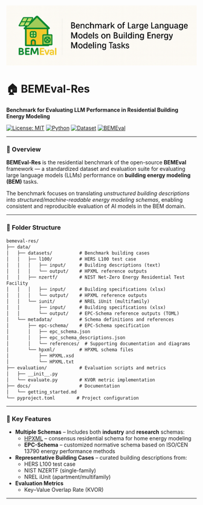 <p align="center">
  <img src="docs/images/bemeval_logo_2.png" alt="BEMEval Logo" width="800"/>
</p>

# 🏠 BEMEval-Res

**Benchmark for Evaluating LLM Performance in Residential Building Energy Modeling**

[![License: MIT](https://img.shields.io/badge/License-MIT-green.svg)](LICENSE)
[![Python](https://img.shields.io/badge/python-3.10+-blue.svg)]()
[![Dataset](https://img.shields.io/badge/dataset-TOML%20%7C%20XML-lightgrey.svg)]()
[![BEMEval](https://img.shields.io/badge/project-BEMEval-orange.svg)]()

---

### 📘 Overview
**BEMEval-Res** is the residential benchmark of the open-source **BEMEval** framework — a standardized dataset and evaluation suite for evaluating large language models (LLMs) performance on **building energy modeling (BEM)** tasks.

The benchmark focuses on translating *unstructured building descriptions* into *structured/machine-readable energy modeling schemas*, enabling consistent and reproducible evaluation of AI models in the BEM domain.

---

### 📁 Folder Structure

```
bemeval-res/
├── data/
│   ├── datasets/          # Benchmark building cases
│   │   ├── l100/          # HERS L100 test case
│   │   │   ├── input/     # Building descriptions (text)
│   │   │   └── output/    # HPXML reference outputs
│   │   ├── nzertf/        # NIST Net-Zero Energy Residential Test Facility
│   │   │   ├── input/     # Building specifications (xlsx)
│   │   │   └── output/    # HPXML reference outputs
│   │   └── iunit/         # NREL iUnit (multifamily)
│   │       ├── input/     # Building specifications (xlsx)
│   │       └── output/    # EPC-Schema reference outputs (TOML)
│   └── metadata/          # Schema definitions and references
│       ├── epc-schema/    # EPC-Schema specification
│       │   ├── epc_schema.json
│       │   ├── epc_schema_descriptions.json
│       │   └── references/  # Supporting documentation and diagrams
│       └── hpxml/         # HPXML schema files
│           ├── HPXML.xsd
│           └── HPXML.txt
├── evaluation/            # Evaluation scripts and metrics
│   ├── __init__.py
│   └── evaluate.py        # KVOR metric implementation
├── docs/                  # Documentation
│   └── getting_started.md
└── pyproject.toml        # Project configuration
```

---

### 🧩 Key Features
- **Multiple Schemas** – Includes both **industry** and **research** schemas:
  - [HPXML](https://hpxml.nrel.gov/) – consensus residential schema for home energy modeling
  - **EPC-Schema** – customized normative schema based on ISO/CEN 13790 energy performance methods
- **Representative Building Cases** – curated building descriptions from:
  - HERS L100 test case
  - NIST NZERTF (single-family)
  - NREL iUnit (apartment/multifamily)
- **Evaluation Metrics**
  - Key–Value Overlap Rate (KVOR)


---

